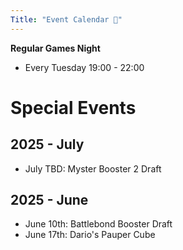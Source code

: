 ```yaml
---
Title: "Event Calendar 📅"
---
```


**Regular Games Night**
- Every Tuesday 19:00 - 22:00

# Special Events

## 2025 - July
- July TBD: Myster Booster 2 Draft

## 2025 - June
- June 10th: Battlebond Booster Draft
- June 17th: Dario's Pauper Cube

